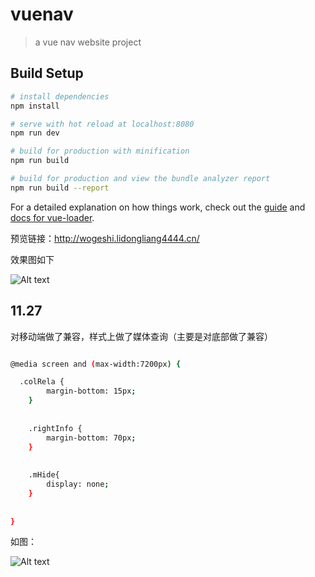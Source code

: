 # vuenav

> a vue nav website project

## Build Setup

``` bash
# install dependencies
npm install

# serve with hot reload at localhost:8080
npm run dev

# build for production with minification
npm run build

# build for production and view the bundle analyzer report
npm run build --report
```

For a detailed explanation on how things work, check out the [guide](http://vuejs-templates.github.io/webpack/) and [docs for vue-loader](http://vuejs.github.io/vue-loader).


预览链接：http://wogeshi.lidongliang4444.cn/

效果图如下

![Alt text](http://wogeshi.lidongliang4444.cn/images/m6.png)

## 11.27
对移动端做了兼容，样式上做了媒体查询（主要是对底部做了兼容）
``` bash

@media screen and (max-width:7200px) {

  .colRela {
        margin-bottom: 15px;
    }
    
    
    .rightInfo {
        margin-bottom: 70px;
    }
    
    
    .mHide{
        display: none;
    }
    
    
}
```
如图： 

![Alt text](http://wogeshi.lidongliang4444.cn/images/m5.png)
